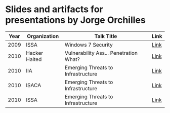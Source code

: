 # Slides and artifacts for presentations by Jorge Orchilles

| Year | Organization | Talk Title | Link |
| --- | --- | ----------- | --- |
| 2009 | ISSA | Windows 7 Security | [Link](https://github.com/jorgeorchilles/presentations/tree/main/2009-ISSA) |
| 2010 | Hacker Halted | Vulnerability Ass... Penetration What? | [Link](https://github.com/jorgeorchilles/presentations/tree/main/2010-HackerHalted) |
| 2010 | IIA | Emerging Threats to Infrastructure | [Link](https://github.com/jorgeorchilles/presentations/tree/main/2010-IIA) |
| 2010 | ISACA | Emerging Threats to Infrastructure | [Link](https://github.com/jorgeorchilles/presentations/tree/main/2010-ISACA) |
| 2010 | ISSA | Emerging Threats to Infrastructure | [Link](https://github.com/jorgeorchilles/presentations/tree/main/2010-ISSA) |
